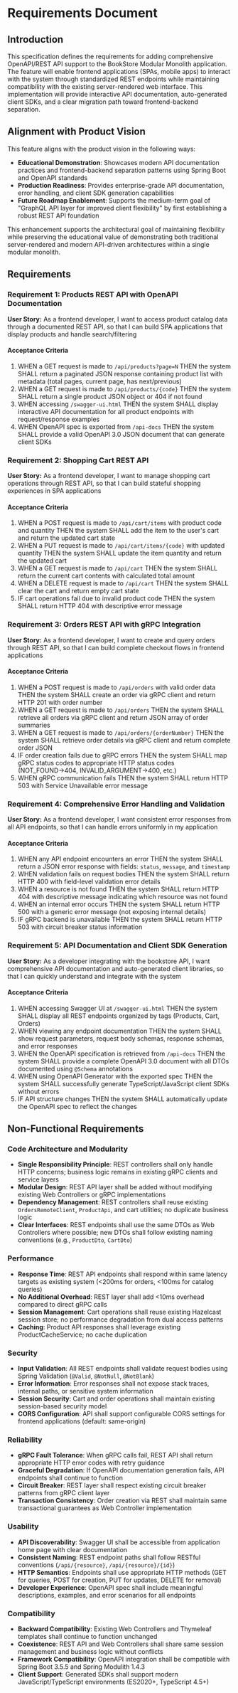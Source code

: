 # Requirements Document

## Introduction

This specification defines the requirements for adding comprehensive OpenAPI/REST API support to the BookStore Modular Monolith application. The feature will enable frontend applications (SPAs, mobile apps) to interact with the system through standardized REST endpoints while maintaining compatibility with the existing server-rendered web interface. This implementation will provide interactive API documentation, auto-generated client SDKs, and a clear migration path toward frontend-backend separation.

## Alignment with Product Vision

This feature aligns with the product vision in the following ways:

- **Educational Demonstration**: Showcases modern API documentation practices and frontend-backend separation patterns using Spring Boot and OpenAPI standards
- **Production Readiness**: Provides enterprise-grade API documentation, error handling, and client SDK generation capabilities
- **Future Roadmap Enablement**: Supports the medium-term goal of "GraphQL API layer for improved client flexibility" by first establishing a robust REST API foundation

This enhancement supports the architectural goal of maintaining flexibility while preserving the educational value of demonstrating both traditional server-rendered and modern API-driven architectures within a single modular monolith.

## Requirements

### Requirement 1: Products REST API with OpenAPI Documentation

**User Story:** As a frontend developer, I want to access product catalog data through a documented REST API, so that I can build SPA applications that display products and handle search/filtering

#### Acceptance Criteria

1. WHEN a GET request is made to `/api/products?page=N` THEN the system SHALL return a paginated JSON response containing product list with metadata (total pages, current page, has next/previous)
2. WHEN a GET request is made to `/api/products/{code}` THEN the system SHALL return a single product JSON object or 404 if not found
3. WHEN accessing `/swagger-ui.html` THEN the system SHALL display interactive API documentation for all product endpoints with request/response examples
4. WHEN OpenAPI spec is exported from `/api-docs` THEN the system SHALL provide a valid OpenAPI 3.0 JSON document that can generate client SDKs

### Requirement 2: Shopping Cart REST API

**User Story:** As a frontend developer, I want to manage shopping cart operations through REST API, so that I can build stateful shopping experiences in SPA applications

#### Acceptance Criteria

1. WHEN a POST request is made to `/api/cart/items` with product code and quantity THEN the system SHALL add the item to the user's cart and return the updated cart state
2. WHEN a PUT request is made to `/api/cart/items/{code}` with updated quantity THEN the system SHALL update the item quantity and return the updated cart
3. WHEN a GET request is made to `/api/cart` THEN the system SHALL return the current cart contents with calculated total amount
4. WHEN a DELETE request is made to `/api/cart` THEN the system SHALL clear the cart and return empty cart state
5. IF cart operations fail due to invalid product code THEN the system SHALL return HTTP 404 with descriptive error message

### Requirement 3: Orders REST API with gRPC Integration

**User Story:** As a frontend developer, I want to create and query orders through REST API, so that I can build complete checkout flows in frontend applications

#### Acceptance Criteria

1. WHEN a POST request is made to `/api/orders` with valid order data THEN the system SHALL create an order via gRPC client and return HTTP 201 with order number
2. WHEN a GET request is made to `/api/orders` THEN the system SHALL retrieve all orders via gRPC client and return JSON array of order summaries
3. WHEN a GET request is made to `/api/orders/{orderNumber}` THEN the system SHALL retrieve order details via gRPC client and return complete order JSON
4. IF order creation fails due to gRPC errors THEN the system SHALL map gRPC status codes to appropriate HTTP status codes (NOT_FOUND→404, INVALID_ARGUMENT→400, etc.)
5. WHEN gRPC communication fails THEN the system SHALL return HTTP 503 with Service Unavailable error message

### Requirement 4: Comprehensive Error Handling and Validation

**User Story:** As a frontend developer, I want consistent error responses from all API endpoints, so that I can handle errors uniformly in my application

#### Acceptance Criteria

1. WHEN any API endpoint encounters an error THEN the system SHALL return a JSON error response with fields: `status`, `message`, and `timestamp`
2. WHEN validation fails on request bodies THEN the system SHALL return HTTP 400 with field-level validation error details
3. WHEN a resource is not found THEN the system SHALL return HTTP 404 with descriptive message indicating which resource was not found
4. WHEN an internal error occurs THEN the system SHALL return HTTP 500 with a generic error message (not exposing internal details)
5. IF gRPC backend is unavailable THEN the system SHALL return HTTP 503 with circuit breaker status information

### Requirement 5: API Documentation and Client SDK Generation

**User Story:** As a developer integrating with the bookstore API, I want comprehensive API documentation and auto-generated client libraries, so that I can quickly understand and integrate with the system

#### Acceptance Criteria

1. WHEN accessing Swagger UI at `/swagger-ui.html` THEN the system SHALL display all REST endpoints organized by tags (Products, Cart, Orders)
2. WHEN viewing any endpoint documentation THEN the system SHALL show request parameters, request body schemas, response schemas, and error responses
3. WHEN the OpenAPI specification is retrieved from `/api-docs` THEN the system SHALL provide a complete OpenAPI 3.0 document with all DTOs documented using `@Schema` annotations
4. WHEN using OpenAPI Generator with the exported spec THEN the system SHALL successfully generate TypeScript/JavaScript client SDKs without errors
5. IF API structure changes THEN the system SHALL automatically update the OpenAPI spec to reflect the changes

## Non-Functional Requirements

### Code Architecture and Modularity

- **Single Responsibility Principle**: REST controllers shall only handle HTTP concerns; business logic remains in existing gRPC clients and service layers
- **Modular Design**: REST API layer shall be added without modifying existing Web Controllers or gRPC implementations
- **Dependency Management**: REST controllers shall reuse existing `OrdersRemoteClient`, `ProductApi`, and cart utilities; no duplicate business logic
- **Clear Interfaces**: REST endpoints shall use the same DTOs as Web Controllers where possible; new DTOs shall follow existing naming conventions (e.g., `ProductDto`, `CartDto`)

### Performance

- **Response Time**: REST API endpoints shall respond within same latency targets as existing system (<200ms for orders, <100ms for catalog queries)
- **No Additional Overhead**: REST layer shall add <10ms overhead compared to direct gRPC calls
- **Session Management**: Cart operations shall reuse existing Hazelcast session store; no performance degradation from dual access patterns
- **Caching**: Product API responses shall leverage existing ProductCacheService; no cache duplication

### Security

- **Input Validation**: All REST endpoints shall validate request bodies using Spring Validation (`@Valid`, `@NotNull`, `@NotBlank`)
- **Error Information**: Error responses shall not expose stack traces, internal paths, or sensitive system information
- **Session Security**: Cart and order operations shall maintain existing session-based security model
- **CORS Configuration**: API shall support configurable CORS settings for frontend applications (default: same-origin)

### Reliability

- **gRPC Fault Tolerance**: When gRPC calls fail, REST API shall return appropriate HTTP error codes with retry guidance
- **Graceful Degradation**: If OpenAPI documentation generation fails, API endpoints shall continue to function
- **Circuit Breaker**: REST layer shall respect existing circuit breaker patterns from gRPC client layer
- **Transaction Consistency**: Order creation via REST shall maintain same transactional guarantees as Web Controller implementation

### Usability

- **API Discoverability**: Swagger UI shall be accessible from application home page with clear documentation
- **Consistent Naming**: REST endpoint paths shall follow RESTful conventions (`/api/{resource}`, `/api/{resource}/{id}`)
- **HTTP Semantics**: Endpoints shall use appropriate HTTP methods (GET for queries, POST for creation, PUT for updates, DELETE for removal)
- **Developer Experience**: OpenAPI spec shall include meaningful descriptions, examples, and error scenarios for all endpoints

### Compatibility

- **Backward Compatibility**: Existing Web Controllers and Thymeleaf templates shall continue to function unchanged
- **Coexistence**: REST API and Web Controllers shall share same session management and business logic without conflicts
- **Framework Compatibility**: OpenAPI integration shall be compatible with Spring Boot 3.5.5 and Spring Modulith 1.4.3
- **Client Support**: Generated SDKs shall support modern JavaScript/TypeScript environments (ES2020+, TypeScript 4.5+)
